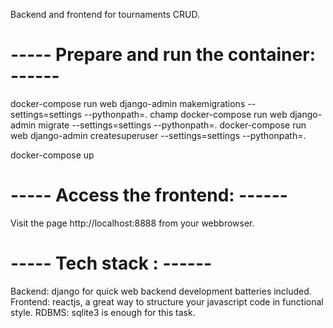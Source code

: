 Backend and frontend for tournaments CRUD.

# ----- Prepare and run the container: ------

docker-compose run web django-admin makemigrations --settings=settings --pythonpath=. champ
docker-compose run web django-admin migrate --settings=settings --pythonpath=.
docker-compose run web django-admin createsuperuser --settings=settings --pythonpath=.

docker-compose up

# ----- Access the frontend: ------

Visit the page http://localhost:8888 from your webbrowser.

# ----- Tech stack : ------

Backend: django for quick web backend development batteries included.
Frontend: reactjs, a great way to structure your javascript code in functional style.
RDBMS: sqlite3 is enough for this task.
